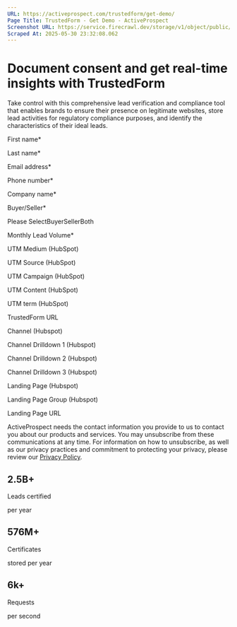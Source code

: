 ```yaml
---
URL: https://activeprospect.com/trustedform/get-demo/
Page Title: TrustedForm - Get Demo - ActiveProspect
Screenshot URL: https://service.firecrawl.dev/storage/v1/object/public/media/screenshot-55364509-ed67-4efb-b528-1787f58d39de.png
Scraped At: 2025-05-30 23:32:08.062
---
```

# Document consent and get real-time insights with TrustedForm

Take control with this comprehensive lead verification and compliance tool that enables brands to ensure their presence on legitimate websites, store lead activities for regulatory compliance purposes, and identify the characteristics of their ideal leads.

First name\*

Last name\*

Email address\*

Phone number\*

Company name\*

Buyer/Seller\*

Please SelectBuyerSellerBoth

Monthly Lead Volume\*

UTM Medium (HubSpot)

UTM Source (HubSpot)

UTM Campaign (HubSpot)

UTM Content (HubSpot)

UTM term (HubSpot)

TrustedForm URL

Channel (Hubspot)

Channel Drilldown 1 (Hubspot)

Channel Drilldown 2 (Hubspot)

Channel Drilldown 3 (Hubspot)

Landing Page (Hubspot)

Landing Page Group (Hubspot)

Landing Page URL

ActiveProspect needs the contact information you provide to us to contact you about our products and services. You may unsubscribe from these communications at any time. For information on how to unsubscribe, as well as our privacy practices and commitment to protecting your privacy, please review our [Privacy Policy](https://activeprospect.com/privacy-policy/).

## 2.5B+

Leads certified

per year

## 576M+

Certificates

stored per year

## 6k+

Requests

per second

